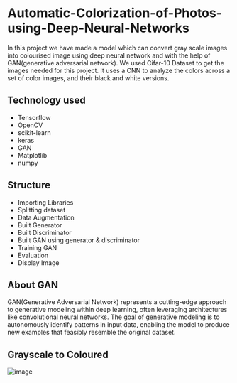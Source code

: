 # Automatic-Colorization-of-Photos-using-Deep-Neural-Networks
In this project we have made a model which can convert gray scale images into colourised image using deep neural network and with the help of GAN(generative adversarial network). We used Cifar-10 Dataset to get the images needed for this project. It uses a CNN to analyze the colors across a set of color images, and their black and white versions.
## Technology used
- Tensorflow
- OpenCV
- scikit-learn
- keras
- GAN
- Matplotlib
- numpy
## Structure
- Importing Libraries
- Splitting dataset
- Data Augmentation
- Built Generator
- Built Discriminator
- Built GAN using generator & discriminator
- Training GAN
- Evaluation
- Display Image
## About GAN
GAN(Generative Adversarial Network) represents a cutting-edge approach to generative modeling within deep learning, often leveraging architectures like convolutional neural networks. The goal of generative modeling is to autonomously identify patterns in input data, enabling the model to produce new examples that feasibly resemble the original dataset.
## Grayscale to Coloured
![image](https://github.com/user-attachments/assets/81c8cb8c-97a9-4ecd-97ea-3ecfef516d42)
